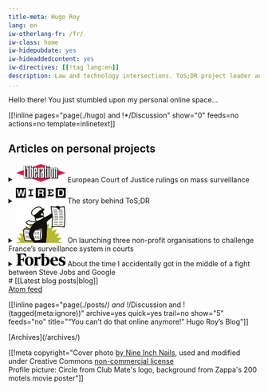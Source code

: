 ```yaml
---
title-meta: Hugo Roy
lang: en
iw-otherlang-fr: /fr/
iw-class: home
iw-hidepubdate: yes
iw-hideaddedcontent: yes
iw-directives: [[!tag lang:en]] 
description: Law and technology intersections. ToS;DR project leader and Free Software activist (FSFE board member). Exégète amateur. A Zappaist based in Paris.
...
```



Hello there! You just stumbled upon my personal online space...


[[!inline pages="page(./hugo) and !*/Discussion" show="0" feeds=no actions=no template=inlinetext]]


<!-- <section class="pro"> -->
<!-- Looking for legal advice? I work as an attorney in Paris (but this is my personal space).   -->
<!-- 👉  You can access my  -->
<!-- <a href="https://attorney.hroy.eu" class="external-link">professional website **here**</a> -->
<!-- </section> -->



<section class="mitm">

# Articles on personal projects

<details class="libe">
<summary>
<img src="/assets/logo-libe.svg" alt="" width="100"> European Court of Justice rulings on mass surveillance
</summary>

After 5+ years of work, and an intense 2-day hearing in Luxembourg, the CJUE puts a halt to the rationale of mass surveillance behind France’s surveillance laws. This article explains why (in French).

[Données de connexion : pourquoi la justice européenne met un coup de frein au stockage généralisé][libe]
<span class="archivepagedate">
<time datetime="2020-10-07T11:33:46">7 Oct 2020</time>
</span>

Also see: [Privacy International’s press release](https://www.privacyinternational.org/press-release/4205/press-release-ruling-eus-highest-court-finds-uk-french-and-belgian-mass) and [Data Rights’ statement](https://datarights.ngo/news/2020-10-06-eucj-mass-surveillance-data-retention/)

[libe]: https://www.liberation.fr/france/2020/10/07/donnees-de-connexion-pourquoi-la-justice-europeenne-met-un-coup-de-frein-au-stockage-generalise_1801640 {hreflang="fr"}
</details>

<details class="wired">
<summary>
<img src="/assets/wired.svg" alt="" width="100"> 
The story behind ToS;DR
</summary>

In 2012, I took a few months off studies to dedicate myself full time to launching [ToS;DR](https://tosdr.org). This article gets back to (part of) the story behind it, and to promote some of the recent work and challenges ahead for the current team.

[Welcome to the Wikipedia for Terms of Service Agreements][wired]
<span class="archivepagedate">
<time>04.18.2018 07:00 AM</time>
</span>

[wired]: https://www.wired.com/story/terms-of-service-didnt-read/
</details>


<details class="mediapart">
<summary>
<img src="/assets/mediapart.svg" alt="" width="100">
On launching three non-profit organisations to challenge France’s surveillance system in courts
</summary>

In late 2014, I embarked on a strange, long and tedious journey in the fight for the rule of law against mass surveillance in France.

[Surveillance: les «exégètes amateurs» construisent une guérilla juridique][mediapart]
<span class="archivepagedate">
<time datetime="2015-10-26">26 Oct 2015</time>
</span>

[mediapart]: https://www.mediapart.fr/journal/france/261015/surveillance-les-exegetes-amateurs-construisent-une-guerilla-juridique?onglet=full {hreflang="fr"}
</details>


<details class="forbes">
<summary>
<svg class="fs-icon fs-icon--forbes-logo" width="100" xmlns="http://www.w3.org/2000/svg" viewBox="0 0 200 54"><path d="M113.3 18.2c0-5.8.1-11.2.4-16.2L98.4 4.9v1.4l1.5.2c1.1.1 1.8.5 2.2 1.1.4.7.7 1.7.9 3.2.2 2.9.4 9.5.3 19.9 0 10.3-.1 16.8-.3 19.3 5.5 1.2 9.8 1.7 13 1.7 6 0 10.7-1.7 14.1-5.2 3.4-3.4 5.2-8.2 5.2-14.1 0-4.7-1.3-8.6-3.9-11.7-2.6-3.1-5.9-4.6-9.8-4.6-2.6 0-5.3.7-8.3 2.1zm.3 30.8c-.2-3.2-.4-12.8-.4-28.5.9-.3 2.1-.5 3.6-.5 2.4 0 4.3 1.2 5.7 3.7 1.4 2.5 2.1 5.5 2.1 9.3 0 4.7-.8 8.5-2.4 11.7-1.6 3.1-3.6 4.7-6.1 4.7-.8-.2-1.6-.3-2.5-.4zM41 3H1v2l2.1.2c1.6.3 2.7.9 3.4 1.8.7 1 1.1 2.6 1.2 4.8.8 10.8.8 20.9 0 30.2-.2 2.2-.6 3.8-1.2 4.8-.7 1-1.8 1.6-3.4 1.8l-2.1.3v2h25.8v-2l-2.7-.2c-1.6-.2-2.7-.9-3.4-1.8-.7-1-1.1-2.6-1.2-4.8-.3-4-.5-8.6-.5-13.7l5.4.1c2.9.1 4.9 2.3 5.9 6.7h2V18.9h-2c-1 4.3-2.9 6.5-5.9 6.6l-5.4.1c0-9 .2-15.4.5-19.3h7.9c5.6 0 9.4 3.6 11.6 10.8l2.4-.7L41 3zm-4.7 30.8c0 5.2 1.5 9.5 4.4 12.9 2.9 3.4 7.2 5 12.6 5s9.8-1.7 13-5.2c3.2-3.4 4.7-7.7 4.7-12.9s-1.5-9.5-4.4-12.9c-2.9-3.4-7.2-5-12.6-5s-9.8 1.7-13 5.2c-3.2 3.4-4.7 7.7-4.7 12.9zm22.3-11.4c1.2 2.9 1.7 6.7 1.7 11.3 0 10.6-2.2 15.8-6.5 15.8-2.2 0-3.9-1.5-5.1-4.5-1.2-3-1.7-6.8-1.7-11.3C47 23.2 49.2 18 53.5 18c2.2-.1 3.9 1.4 5.1 4.4zm84.5 24.3c3.3 3.3 7.5 5 12.5 5 3.1 0 5.8-.6 8.2-1.9 2.4-1.2 4.3-2.7 5.6-4.5l-1-1.2c-2.2 1.7-4.7 2.5-7.6 2.5-4 0-7.1-1.3-9.2-4-2.2-2.7-3.2-6.1-3-10.5H170c0-4.8-1.2-8.7-3.7-11.8-2.5-3-6-4.5-10.5-4.5-5.6 0-9.9 1.8-13 5.3-3.1 3.5-4.6 7.8-4.6 12.9 0 5.2 1.6 9.4 4.9 12.7zm7.4-25.1c1.1-2.4 2.5-3.6 4.4-3.6 3 0 4.5 3.8 4.5 11.5l-10.6.2c.1-3 .6-5.7 1.7-8.1zm46.4-4c-2.7-1.2-6.1-1.9-10.2-1.9-4.2 0-7.5 1.1-10 3.2s-3.8 4.7-3.8 7.8c0 2.7.8 4.8 2.3 6.3 1.5 1.5 3.9 2.8 7 3.9 2.8 1 4.8 2 5.8 2.9 1 1 1.6 2.1 1.6 3.6 0 1.4-.5 2.7-1.6 3.7-1 1.1-2.4 1.6-4.2 1.6-4.4 0-7.7-3.2-10-9.6l-1.7.5.4 10c3.6 1.4 7.6 2.1 12 2.1 4.6 0 8.1-1 10.7-3.1 2.6-2 3.9-4.9 3.9-8.5 0-2.4-.6-4.4-1.9-5.9-1.3-1.5-3.4-2.8-6.4-4-3.3-1.2-5.6-2.3-6.8-3.3-1.2-1-1.8-2.2-1.8-3.7s.4-2.7 1.3-3.7 2-1.4 3.4-1.4c4 0 6.9 2.9 8.7 8.6l1.7-.5-.4-8.6zm-96.2-.9c-1.4-.7-2.9-1-4.6-1-1.7 0-3.4.7-5.3 2.1-1.9 1.4-3.3 3.3-4.4 5.9l.1-8-15.2 3v1.4l1.5.1c1.9.2 3 1.7 3.2 4.4.6 6.2.6 12.8 0 19.8-.2 2.7-1.3 4.1-3.2 4.4l-1.5.2v1.9h21.2V49l-2.7-.2c-1.9-.2-3-1.7-3.2-4.4-.6-5.8-.7-12-.2-18.4.6-1 1.9-1.6 3.9-1.8 2-.2 4.3.4 6.7 1.8l3.7-9.3z"></path></svg>
About the time I accidentally got in the middle of a fight between Steve Jobs and Google
</summary>

I was 20 and working as an intern at [fsfe](https://fsfe.org), and I published an open letter to Steve Jobs. Surprisingly, he responded to me by email, threatening of lawsuits against open source video technologies. Spoiler: these lawsuits never happened.

[Google's Open Source Video Codec Just Started Another Battle With Apple][forbes]
<span class="archivepagedate">
<time>20 May 2010</time>
</span>

[forbes]: https://www.forbes.com/sites/velocity/2010/05/20/googles-open-source-video-codec-just-started-another-battle-with-apple/
</details>


<!-- <details class="unit"> -->
<!-- <summary> -->
<!-- <img src="" alt="">  -->
<!-- </summary> -->



<!-- [][] -->
<!-- <span class="archivepagedate"> -->
<!-- <time datetime=""></time> -->
<!-- </span> -->

<!-- []:  {hreflang="fr"} -->
<!-- </details> -->

</section>



<section class="recent-blog-posts">
# [[Latest blog posts|blog]] 

<div class="subscribers"><a class="feedbutton atom btn btn-xs btn-warning" type="application/atom+xml" rel="alternate" title="Blog (Atom feed)" href="/blog/index.atom"><span class="feed-link hide">Atom</span> feed</a></div>

[[!inline pages="page(./posts/*) and !*/Discussion and !(tagged(meta:ignore))" archive=yes quick=yes trail=no show="5" feeds="no" title="“You can’t do that online anymore!” Hugo Roy’s Blog"]]

<div class="readmore">
[Archives](/archives/)
</div>

</section>

[[!meta copyright="Cover photo [by Nine Inch Nails](http://www.flickr.com/photos/nineinchnails/7376287586/),
used and modified under Creative Commons [non-commercial license](http://creativecommons.org/licenses/by-nc-sa/2.0/deed.fr) <br> Profile picture: Circle from Club Mate's logo, background from Zappa's 200 motels movie poster"]]
